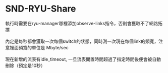 # SND-RYU-Share
 執行時需要在ryu-manager哪裡添加observe-links指令，否則會獲取不了網路拓撲 <br><br/>
 內定是每秒都會獲取一次每個switch的狀態，同時測一次現在每個link的頻寬，注意裡面頻寬的單位是 Mbyte/sec <br><br/>
 現在新增的流表有idle_timeout, 一旦流表閒置時間超過了指定時間後便會被自動刪除（預定是10秒）<br><br/>
